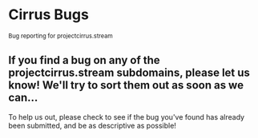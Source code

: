 # Cirrus Bugs
<sub> Bug reporting for projectcirrus.stream </sub>

## If you find a bug on any of the projectcirrus.stream subdomains, please let us know!  We'll try to sort them out as soon as we can...

To help us out, please check to see if the bug you've found has already been submitted, and be as descriptive as possible!
